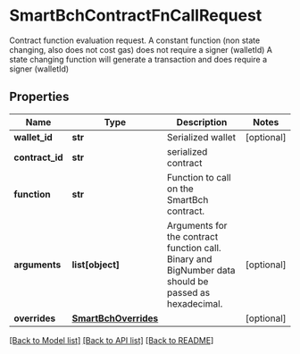 # SmartBchContractFnCallRequest

Contract function evaluation request. A constant function (non state changing, also does not cost gas) does not require a signer (walletId) A state changing function will generate a transaction and does require a signer (walletId) 
## Properties
Name | Type | Description | Notes
------------ | ------------- | ------------- | -------------
**wallet_id** | **str** | Serialized wallet | [optional] 
**contract_id** | **str** | serialized contract | 
**function** | **str** | Function to call on the SmartBch contract. | 
**arguments** | **list[object]** | Arguments for the contract function call. Binary and BigNumber data should be passed as hexadecimal.  | [optional] 
**overrides** | [**SmartBchOverrides**](SmartBchOverrides.md) |  | [optional] 

[[Back to Model list]](../README.md#documentation-for-models) [[Back to API list]](../README.md#documentation-for-api-endpoints) [[Back to README]](../README.md)


